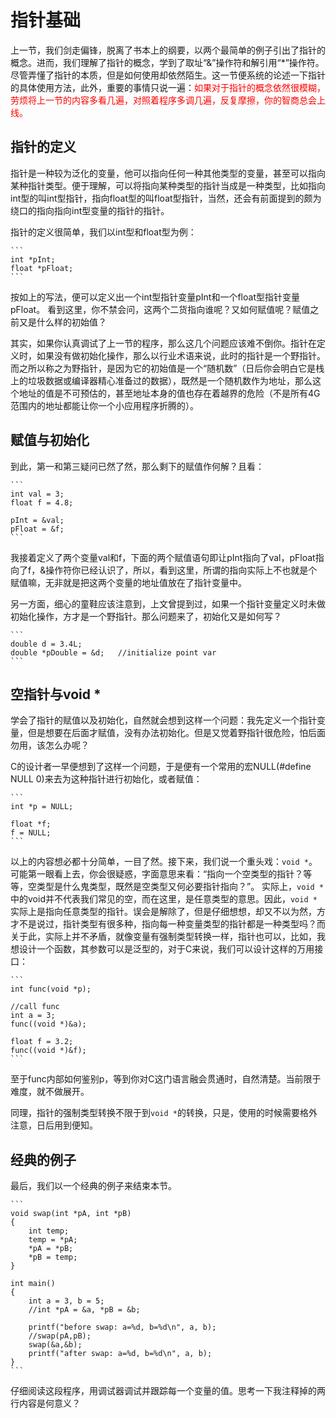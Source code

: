 # 指针基础 #
上一节，我们剑走偏锋，脱离了书本上的纲要，以两个最简单的例子引出了指针的概念。进而，我们理解了指针的概念，学到了取址“&”操作符和解引用“*”操作符。尽管弄懂了指针的本质，但是如何使用却依然陌生。这一节便系统的论述一下指针的具体使用方法，此外，重要的事情只说一遍：<font color=red>如果对于指针的概念依然很模糊，劳烦将上一节的内容多看几遍，对照着程序多调几遍，反复摩擦，你的智商总会上线。</font>

## 指针的定义 ##
指针是一种较为泛化的变量，他可以指向任何一种其他类型的变量，甚至可以指向某种指针类型。便于理解，可以将指向某种类型的指针当成是一种类型，比如指向int型的叫int型指针，指向float型的叫float型指针，当然，还会有前面提到的颇为绕口的指向指向int型变量的指针的指针。

指针的定义很简单，我们以int型和float型为例：
	
	```
	int *pInt;
	float *pFloat;
	```

按如上的写法，便可以定义出一个int型指针变量pInt和一个float型指针变量pFloat。
看到这里，你不禁会问，这两个二货指向谁呢？又如何赋值呢？赋值之前又是什么样的初始值？

其实，如果你认真调试了上一节的程序，那么这几个问题应该难不倒你。指针在定义时，如果没有做初始化操作，那么以行业术语来说，此时的指针是一个野指针。而之所以称之为野指针，是因为它的初始值是一个“随机数”（日后你会明白它是栈上的垃圾数据或编译器精心准备过的数据），既然是一个随机数作为地址，那么这个地址的值是不可预估的，甚至地址本身的值也存在着越界的危险（不是所有4G范围内的地址都能让你一个小应用程序折腾的）。

## 赋值与初始化 ##
到此，第一和第三疑问已然了然，那么剩下的赋值作何解？且看：

	```
	int val = 3;
	float f = 4.8;
	
	pInt = &val;
	pFloat = &f;
	```

我接着定义了两个变量val和f，下面的两个赋值语句即让pInt指向了val，pFloat指向了f，&操作符你已经认识了，所以，看到这里，所谓的指向实际上不也就是个赋值嘛，无非就是把这两个变量的地址值放在了指针变量中。

另一方面，细心的童鞋应该注意到，上文曾提到过，如果一个指针变量定义时未做初始化操作，方才是一个野指针。那么问题来了，初始化又是如何写？

	```
	double d = 3.4L;
	double *pDouble = &d;	//initialize point var
	```

## 空指针与void * ##
学会了指针的赋值以及初始化，自然就会想到这样一个问题：我先定义一个指针变量，但是想要在后面才赋值，没有办法初始化。但是又觉着野指针很危险，怕后面勿用，该怎么办呢？

C的设计者一早便想到了这样一个问题，于是便有一个常用的宏NULL(#define NULL 0)来去为这种指针进行初始化，或者赋值：

	```
	int *p = NULL;
	
	float *f;
	f = NULL;
	```

以上的内容想必都十分简单，一目了然。接下来，我们说一个重头戏：`void *`。
可能第一眼看上去，你会很疑惑，字面意思来看：“指向一个空类型的指针？等等，空类型是什么鬼类型，既然是空类型又何必要指针指向？”。
实际上，`void *`中的void并不代表我们常见的空，而在这里，是任意类型的意思。因此，`void *`实际上是指向任意类型的指针。误会是解除了，但是仔细想想，却又不以为然，方才不是说过，指针类型有很多种，指向每一种变量类型的指针都是一种类型吗？而关于此，实际上并不矛盾，就像变量有强制类型转换一样，指针也可以，比如，我想设计一个函数，其参数可以是泛型的，对于C来说，我们可以设计这样的万用接口：

	```
	int func(void *p);
	
	//call func
	int a = 3;
	func((void *)&a);
	
	float f = 3.2;
	func((void *)&f);
	```
至于func内部如何鉴别p，等到你对C这门语言融会贯通时，自然清楚。当前限于难度，就不做展开。

同理，指针的强制类型转换不限于到`void *`的转换，只是，使用的时候需要格外注意，日后用到便知。

## 经典的例子 ##
最后，我们以一个经典的例子来结束本节。

	```
	void swap(int *pA, int *pB)
	{
		int temp;
		temp = *pA;
		*pA = *pB;
		*pB = temp;
	}
	
	int main()
	{
		int a = 3, b = 5;
		//int *pA = &a, *pB = &b;
	
		printf("before swap: a=%d, b=%d\n", a, b);
		//swap(pA,pB);
		swap(&a,&b);
		printf("after swap: a=%d, b=%d\n", a, b);
	}
	```

仔细阅读这段程序，用调试器调试并跟踪每一个变量的值。思考一下我注释掉的两行内容是何意义？